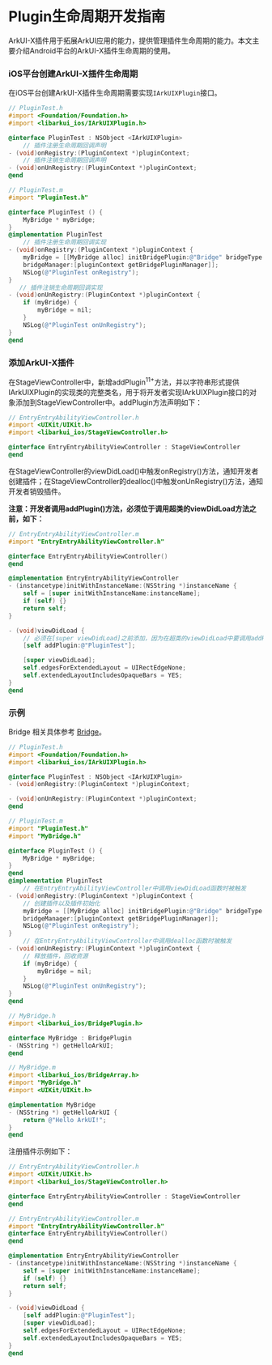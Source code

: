 # Plugin生命周期开发指南

ArkUI-X插件用于拓展ArkUI应用的能力，提供管理插件生命周期的能力。本文主要介绍Android平台的ArkUI-X插件生命周期的使用。

### iOS平台创建ArkUI-X插件生命周期

在iOS平台创建ArkUI-X插件生命周期需要实现` IArkUIXPlugin `接口。

```objective-c
// PluginTest.h
#import <Foundation/Foundation.h>
#import <libarkui_ios/IArkUIXPlugin.h>

@interface PluginTest : NSObject <IArkUIXPlugin>
    // 插件注册生命周期回调声明
- (void)onRegistry:(PluginContext *)pluginContext;
	// 插件注销生命周期回调声明
- (void)onUnRegistry:(PluginContext *)pluginContext;
@end
```

```objective-c
// PluginTest.m
#import "PluginTest.h"

@interface PluginTest () {
    MyBridge * myBridge;
}
@implementation PluginTest
    // 插件注册生命周期回调实现
- (void)onRegistry:(PluginContext *)pluginContext {
    myBridge = [[MyBridge alloc] initBridgePlugin:@"Bridge" bridgeType:BINARY_TYPE 
    bridgeManager:[pluginContext getBridgePluginManager]];
    NSLog(@"PluginTest onRegistry");
}
   // 插件注销生命周期回调实现
- (void)onUnRegistry:(PluginContext *)pluginContext {
	if (myBridge) {
        myBridge = nil;
    }
    NSLog(@"PluginTest onUnRegistry");
}
@end
```

### 添加ArkUI-X插件

在StageViewController中，新增addPlugin<sup>11+</sup>方法，并以字符串形式提供IArkUIXPlugin的实现类的完整类名，用于将开发者实现IArkUIXPlugin接口的对象添加到StageViewController中。addPlugin方法声明如下：

```objective-c
// EntryEntryAbilityViewController.h
#import <UIKit/UIKit.h>
#import <libarkui_ios/StageViewController.h>

@interface EntryEntryAbilityViewController : StageViewController
@end
```

在StageViewController的viewDidLoad()中触发onRegistry()方法，通知开发者创建插件；在StageViewController的dealloc()中触发onUnRegistry()方法，通知开发者销毁插件。

**注意：开发者调用addPlugin()方法，必须位于调用超类的viewDidLoad方法之前，如下：**

```objective-c
// EntryEntryAbilityViewController.m
#import "EntryEntryAbilityViewController.h"

@interface EntryEntryAbilityViewController()
@end

@implementation EntryEntryAbilityViewController
- (instancetype)initWithInstanceName:(NSString *)instanceName {
    self = [super initWithInstanceName:instanceName];
    if (self) {}
    return self;
}

- (void)viewDidLoad {
    // 必须在[super viewDidLoad]之前添加，因为在超类的viewDidLoad中要调用addPlugin()添加的对象
    [self addPlugin:@"PluginTest"];

    [super viewDidLoad];
    self.edgesForExtendedLayout = UIRectEdgeNone;
    self.extendedLayoutIncludesOpaqueBars = YES;
}
@end
```

### 示例

Bridge 相关具体参考 [Bridge](how-to-use-bridge-on-ios.md)。

```objective-c
// PluginTest.h
#import <Foundation/Foundation.h>
#import <libarkui_ios/IArkUIXPlugin.h>

@interface PluginTest : NSObject <IArkUIXPlugin>
- (void)onRegistry:(PluginContext *)pluginContext;

- (void)onUnRegistry:(PluginContext *)pluginContext;
@end
```

```objective-c
// PluginTest.m
#import "PluginTest.h"
#import "MyBridge.h"

@interface PluginTest () {
    MyBridge * myBridge;
}
@end
@implementation PluginTest
    // 在EntryEntryAbilityViewController中调用viewDidLoad函数时被触发
- (void)onRegistry:(PluginContext *)pluginContext {
    // 创建插件以及插件初始化
    myBridge = [[MyBridge alloc] initBridgePlugin:@"Bridge" bridgeType:BINARY_TYPE 
    bridgeManager:[pluginContext getBridgePluginManager]];
    NSLog(@"PluginTest onRegistry");
}
    // 在EntryEntryAbilityViewController中调用dealloc函数时被触发
- (void)onUnRegistry:(PluginContext *)pluginContext {
    // 释放插件，回收资源
    if (myBridge) {
        myBridge = nil;
    }
    NSLog(@"PluginTest onUnRegistry");
}
@end
```

```objective-c
// MyBridge.h
#import <libarkui_ios/BridgePlugin.h>

@interface MyBridge : BridgePlugin
- (NSString *) getHelloArkUI;
@end
```

```objective-c
// MyBridge.m
#import <libarkui_ios/BridgeArray.h>
#import "MyBridge.h"
#import <UIKit/UIKit.h>

@implementation MyBridge
- (NSString *) getHelloArkUI {
    return @"Hello ArkUI!";
}
@end
```

注册插件示例如下：

```objective-c
// EntryEntryAbilityViewController.h
#import <UIKit/UIKit.h>
#import <libarkui_ios/StageViewController.h>

@interface EntryEntryAbilityViewController : StageViewController
@end
```

```objective-c
// EntryEntryAbilityViewController.m
#import "EntryEntryAbilityViewController.h"
@interface EntryEntryAbilityViewController()
@end

@implementation EntryEntryAbilityViewController
- (instancetype)initWithInstanceName:(NSString *)instanceName {
    self = [super initWithInstanceName:instanceName];
    if (self) {}
    return self;
}

- (void)viewDidLoad {
    [self addPlugin:@"PluginTest"];
    [super viewDidLoad];
    self.edgesForExtendedLayout = UIRectEdgeNone;
    self.extendedLayoutIncludesOpaqueBars = YES;
}
@end
```

